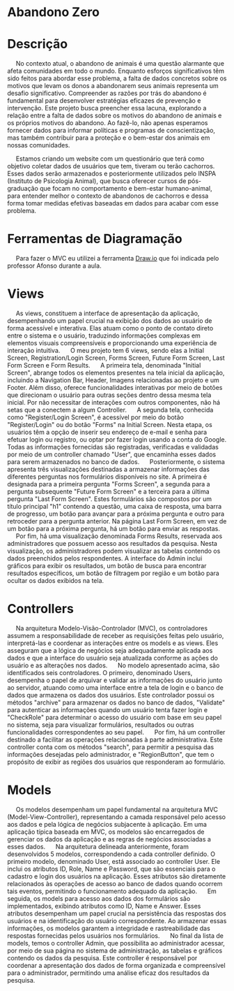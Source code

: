 # <a name="c1"></a> Abandono Zero

# <a name="c1"></a> Descrição

&nbsp;&nbsp;&nbsp;&nbsp;
No contexto atual, o abandono de animais é uma questão alarmante que afeta comunidades em todo o mundo. Enquanto esforços significativos têm sido feitos para abordar esse problema, a falta de dados concretos sobre os motivos que levam os donos a abandonarem seus animais representa um desafio significativo. Compreender as razões por trás do abandono é fundamental para desenvolver estratégias eficazes de prevenção e intervenção. Este projeto busca preencher essa lacuna, explorando a relação entre a falta de dados sobre os motivos do abandono de animais e os próprios motivos do abandono. Ao fazê-lo, não apenas esperamos fornecer dados para informar políticas e programas de conscientização, mas também contribuir para a proteção e o bem-estar dos animais em nossas comunidades.

&nbsp;&nbsp;&nbsp;&nbsp;
Estamos criando um website com um questionário que terá como objetivo coletar dados de usuários que tem, tiveram ou terão cachorros. Esses dados serão armazenados e posteriormente utilizados pelo INSPA (Instituto de Psicologia Animal), que busca oferecer cursos de pós-graduação que focam no comportamento e bem-estar humano-animal, para entender melhor o contexto de abandonos de cachorros e dessa forma tomar medidas efetivas baseadas em dados para acabar com esse problema. 

# <a name="c1"></a> Ferramentas de Diagramação
&nbsp;&nbsp;&nbsp;&nbsp;
Para fazer o MVC eu utilizei a ferramenta <a href="https://app.diagrams.net/">Draw.io</a> que foi indicada pelo professor Afonso durante a aula.

# <a name="c1"></a> Views
&nbsp;&nbsp;&nbsp;&nbsp;
As views, constituem a interface de apresentação da aplicação, desempenhando um papel crucial na exibição dos dados ao usuário de forma acessível e interativa. Elas atuam como o ponto de contato direto entre o sistema e o usuário, traduzindo informações complexas em elementos visuais compreensíveis e proporcionando uma experiência de interação intuitiva.
&nbsp;&nbsp;&nbsp;&nbsp;
O meu projeto tem 6 views, sendo elas a Initial Screen, Registration/Login Screen, Forms Screen, Future Form Screen, Last Form Screen e Form Results.
&nbsp;&nbsp;&nbsp;&nbsp;
A primeira tela, denominada "Initial Screen", abrange todos os elementos presentes na tela inicial da aplicação, incluindo a Navigation Bar, Header, Imagens relacionadas ao projeto e um Footer. Além disso, oferece funcionalidades interativas por meio de botões que direcionam o usuário para outras seções dentro dessa mesma tela inicial. Por não necessitar de interações com outros componentes, não há setas que a conectem a algum Controller.
&nbsp;&nbsp;&nbsp;&nbsp;
A segunda tela, conhecida como "Register/Login Screen", é acessível por meio do botão "Register/Login" ou do botão "Forms" na Initial Screen. Nesta etapa, os usuários têm a opção de inserir seu endereço de e-mail e senha para efetuar login ou registro, ou optar por fazer login usando a conta do Google. Todas as informações fornecidas são registradas, verificadas e validadas por meio de um controller chamado "User", que encaminha esses dados para serem armazenados no banco de dados.
&nbsp;&nbsp;&nbsp;&nbsp;
Posteriormente, o sistema apresenta três visualizações destinadas a armazenar informações das diferentes perguntas nos formulários disponíveis no site. A primeira é designada para a primeira pergunta "Forms Screen", a segunda para a pergunta subsequente "Future Form Screen" e a terceira para a última pergunta "Last Form Screen". Estes formulários são compostos por um título principal "h1" contendo a questão, uma caixa de resposta, uma barra de progresso, um botão para avançar para a próxima pergunta e outro para retroceder para a pergunta anterior. Na página Last Form Screen, em vez de um botão para a próxima pergunta, há um botão para enviar as respostas.
&nbsp;&nbsp;&nbsp;&nbsp;
Por fim, há uma visualização denominada Forms Results, reservada aos administradores que possuem acesso aos resultados da pesquisa. Nesta visualização, os administradores podem visualizar as tabelas contendo os dados preenchidos pelos respondentes. A interface do Admin inclui gráficos para exibir os resultados, um botão de busca para encontrar resultados específicos, um botão de filtragem por região e um botão para ocultar os dados exibidos na tela.

# <a name="c1"></a> Controllers
&nbsp;&nbsp;&nbsp;&nbsp;
Na arquitetura Modelo-Visão-Controlador (MVC), os controladores assumem a responsabilidade de receber as requisições feitas pelo usuário, interpretá-las e coordenar as interações entre os models e as views. Eles asseguram que a lógica de negócios seja adequadamente aplicada aos dados e que a interface do usuário seja atualizada conforme as ações do usuário e as alterações nos dados.
&nbsp;&nbsp;&nbsp;&nbsp;
No modelo apresentado acima, são identificados seis controladores. O primeiro, denominado Users, desempenha o papel de arquivar e validar as informações do usuário junto ao servidor, atuando como uma interface entre a tela de login e o banco de dados que armazena os dados dos usuários. Este controlador possui os métodos "archive" para armazenar os dados no banco de dados, "Validate" para autenticar as informações quando um usuário tenta fazer login e "CheckRole" para determinar o acesso do usuário com base em seu papel no sistema, seja para visualizar formulários, resultados ou outras funcionalidades correspondentes ao seu papel.
&nbsp;&nbsp;&nbsp;&nbsp;
Por fim, há um controller destinado a facilitar as operações relacionadas à parte administrativa. Este controller conta com os métodos "search", para permitir a pesquisa das informações desejadas pelo administrador, e "RegionButton", que tem o propósito de exibir as regiões dos usuários que responderam ao formulário.

# <a name="c1"></a> Models
&nbsp;&nbsp;&nbsp;&nbsp;
Os modelos desempenham um papel fundamental na arquitetura MVC (Model-View-Controller), representando a camada responsável pelo acesso aos dados e pela lógica de negócios subjacente à aplicação. Em uma aplicação típica baseada em MVC, os modelos são encarregados de gerenciar os dados da aplicação e as regras de negócios associadas a esses dados.
&nbsp;&nbsp;&nbsp;&nbsp;
Na arquitetura delineada anteriormente, foram desenvolvidos 5 modelos, correspondendo a cada controller definido. O primeiro modelo, denominado User, está associado ao controller User. Ele inclui os atributos ID, Role, Name e Password, que são essenciais para o cadastro e login dos usuários na aplicação. Esses atributos são diretamente relacionados às operações de acesso ao banco de dados quando ocorrem tais eventos, permitindo o funcionamento adequado da aplicação.
&nbsp;&nbsp;&nbsp;&nbsp;
Em seguida, os models para acesso aos dados dos formulários são implementados, exibindo atributos como ID, Name e Answer. Esses atributos desempenham um papel crucial na persistência das respostas dos usuários e na identificação do usuário correspondente. Ao armazenar essas informações, os modelos garantem a integridade e rastreabilidade das respostas fornecidas pelos usuários nos formulários.
&nbsp;&nbsp;&nbsp;&nbsp;
No final da lista de models, temos o controller Admin, que possibilita ao administrador acessar, por meio de sua página no sistema de administração, as tabelas e gráficos contendo os dados da pesquisa. Este controller é responsável por coordenar a apresentação dos dados de forma organizada e compreensível para o administrador, permitindo uma análise eficaz dos resultados da pesquisa.
